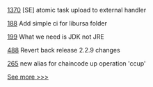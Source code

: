 
[1370](https://github.com/hyperledger/iroha/pull/1370) [SE] atomic task upload to external handler

[188](https://github.com/hyperledger/ursa/pull/188) Add simple ci for libursa folder

[199](https://github.com/hyperledger/fabric-chaincode-java/pull/199) What we need is JDK not JRE

[488](https://github.com/hyperledger/fabric-sdk-node/pull/488) Revert back release 2.2.9 changes

[265](https://github.com/hyperledger-labs/minifabric/pull/265) new alias for chaincode up operation 'ccup'


[See more >>>](https://start-here.hyperledger.org/pull-requests)
